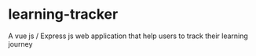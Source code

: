 # learning-tracker
A vue js / Express js web application that help users to track their learning journey
